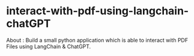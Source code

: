 # interact-with-pdf-using-langchain-chatGPT

About : Build a small python application which is able to interact with PDF Files using LangChain &
ChatGPT.
